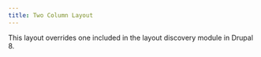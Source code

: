 ```yaml
---
title: Two Column Layout
---
```


This layout overrides one included in the layout discovery module in Drupal 8.

